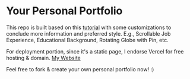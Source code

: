 # Your Personal Portfolio

This repo is built based on this [tutorial](https://www.youtube.com/watch?v=kt0FrkQgw8w) with some customizations to conclude more information and preferred style. 
E.g., Scrollable Job Experience, Educational Background, Rotating Globe with Pin, etc.

For deployment portion, since it's a static page, I endorse Vercel for free hosting & domain.
[My Website](https://kev-portfolio-kev107034011s-projects.vercel.app/)

Feel free to fork & create your own personal portfolio now! :)
